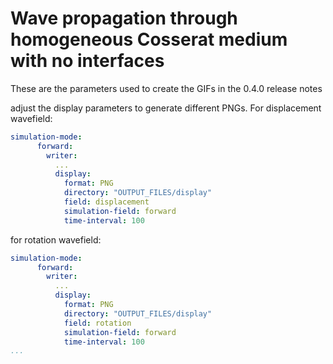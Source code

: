 # Wave propagation through homogeneous Cosserat medium with no interfaces

These are the parameters used to create the GIFs in the 0.4.0 release notes

adjust the display parameters to generate different PNGs. For displacement
wavefield:
```yaml
simulation-mode:
      forward:
        writer:
          ...
          display:
            format: PNG
            directory: "OUTPUT_FILES/display"
            field: displacement
            simulation-field: forward
            time-interval: 100
```

for rotation wavefield:
```yaml
simulation-mode:
      forward:
        writer:
          ...
          display:
            format: PNG
            directory: "OUTPUT_FILES/display"
            field: rotation
            simulation-field: forward
            time-interval: 100
...
